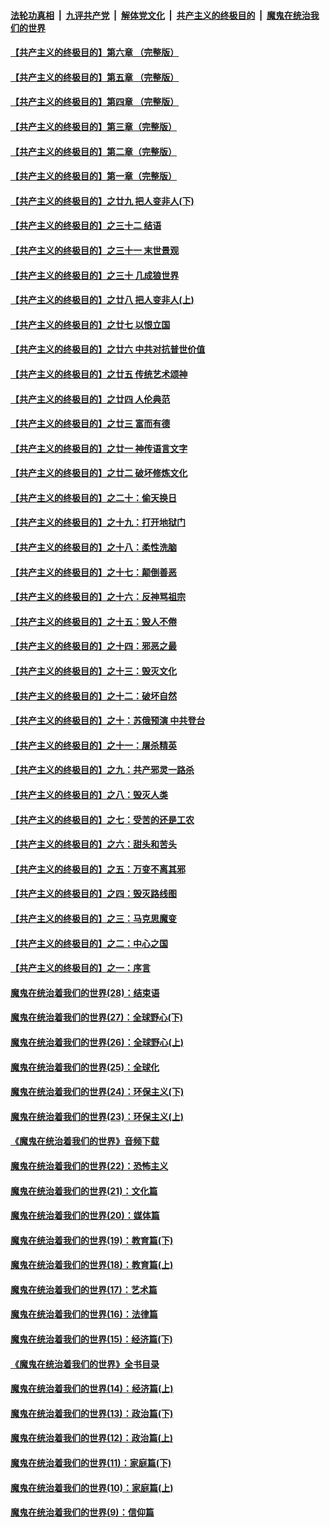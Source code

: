 

####  [法轮功真相](../../../../basic/blob/master/README.md?t=05151802) &nbsp;|&nbsp; [九评共产党](../../../../9ping.md/blob/master/README.md?t=05151802) &nbsp;|&nbsp; [解体党文化](../../../../jtdwh.md/blob/master/README.md?t=05151802)  &nbsp;|&nbsp; [共产主义的终极目的](../../../../gczydzjmd.md/blob/master/README.md?t=05151802) &nbsp;|&nbsp; [魔鬼在统治我们的世界](../../../../mgztzwmdsj.md/blob/master/README.md?t=05151802) 

#### [【共产主义的终极目的】第六章 （完整版）](../pages/nsc422/n11428913.md?t=05151802) 

#### [【共产主义的终极目的】第五章 （完整版）](../pages/nsc422/n11428912.md?t=05151802) 

#### [【共产主义的终极目的】第四章 （完整版）](../pages/nsc422/n11428907.md?t=05151802) 

#### [【共产主义的终极目的】第三章（完整版）](../pages/nsc422/n11428848.md?t=05151802) 

#### [【共产主义的终极目的】第二章（完整版）](../pages/nsc422/n11428831.md?t=05151802) 

#### [【共产主义的终极目的】第一章（完整版）](../pages/nsc422/n11417651.md?t=05151802) 

#### [【共产主义的终极目的】之廿九 把人变非人(下)](../pages/nsc422/n11344140.md?t=05151802) 

#### [【共产主义的终极目的】之三十二 结语](../pages/nsc422/n11360535.md?t=05151802) 

#### [【共产主义的终极目的】之三十一 末世景观](../pages/nsc422/n11351129.md?t=05151802) 

#### [【共产主义的终极目的】之三十 几成狼世界](../pages/nsc422/n11348280.md?t=05151802) 

#### [【共产主义的终极目的】之廿八 把人变非人(上)](../pages/nsc422/n11340492.md?t=05151802) 

#### [【共产主义的终极目的】之廿七 以恨立国](../pages/nsc422/n11336944.md?t=05151802) 

#### [【共产主义的终极目的】之廿六 中共对抗普世价值](../pages/nsc422/n11324785.md?t=05151802) 

#### [【共产主义的终极目的】之廿五 传统艺术颂神](../pages/nsc422/n11296396.md?t=05151802) 

#### [【共产主义的终极目的】之廿四 人伦典范](../pages/nsc422/n11296397.md?t=05151802) 

#### [【共产主义的终极目的】之廿三 富而有德](../pages/nsc422/n11283598.md?t=05151802) 

#### [【共产主义的终极目的】之廿一 神传语言文字](../pages/nsc422/n11263265.md?t=05151802) 

#### [【共产主义的终极目的】之廿二 破坏修炼文化](../pages/nsc422/n11245728.md?t=05151802) 

#### [【共产主义的终极目的】之二十：偷天换日](../pages/nsc422/n11238846.md?t=05151802) 

#### [【共产主义的终极目的】之十九：打开地狱门](../pages/nsc422/n11206376.md?t=05151802) 

#### [【共产主义的终极目的】之十八：柔性洗脑](../pages/nsc422/n11199994.md?t=05151802) 

#### [【共产主义的终极目的】之十七：颠倒善恶](../pages/nsc422/n11179782.md?t=05151802) 

#### [【共产主义的终极目的】之十六：反神骂祖宗](../pages/nsc422/n11166798.md?t=05151802) 

#### [【共产主义的终极目的】之十五：毁人不倦](../pages/nsc422/n11166792.md?t=05151802) 

#### [【共产主义的终极目的】之十四：邪恶之最](../pages/nsc422/n11150249.md?t=05151802) 

#### [【共产主义的终极目的】之十三：毁灭文化](../pages/nsc422/n11135227.md?t=05151802) 

#### [【共产主义的终极目的】之十二：破坏自然](../pages/nsc422/n11135214.md?t=05151802) 

#### [【共产主义的终极目的】之十：苏俄预演 中共登台](../pages/nsc422/n11118424.md?t=05151802) 

#### [【共产主义的终极目的】之十一：屠杀精英](../pages/nsc422/n11118442.md?t=05151802) 

#### [【共产主义的终极目的】之九：共产邪灵一路杀](../pages/nsc422/n11114139.md?t=05151802) 

#### [【共产主义的终极目的】之八：毁灭人类](../pages/nsc422/n11108503.md?t=05151802) 

#### [【共产主义的终极目的】之七：受苦的还是工农](../pages/nsc422/n11101809.md?t=05151802) 

#### [【共产主义的终极目的】之六：甜头和苦头](../pages/nsc422/n11096971.md?t=05151802) 

#### [【共产主义的终极目的】之五：万变不离其邪](../pages/nsc422/n11091285.md?t=05151802) 

#### [【共产主义的终极目的】之四：毁灭路线图](../pages/nsc422/n11086284.md?t=05151802) 

#### [【共产主义的终极目的】之三：马克思魔变](../pages/nsc422/n11061941.md?t=05151802) 

#### [【共产主义的终极目的】之二：中心之国](../pages/nsc422/n11047728.md?t=05151802) 

#### [【共产主义的终极目的】之一：序言](../pages/nsc422/n11086077.md?t=05151802) 

#### [魔鬼在统治着我们的世界(28)：结束语](../pages/nsc422/n10936246.md?t=05151802) 

#### [魔鬼在统治着我们的世界(27)：全球野心(下)](../pages/nsc422/n10928319.md?t=05151802) 

#### [魔鬼在统治着我们的世界(26)：全球野心(上)](../pages/nsc422/n10900318.md?t=05151802) 

#### [魔鬼在统治着我们的世界(25)：全球化](../pages/nsc422/n10788205.md?t=05151802) 

#### [魔鬼在统治着我们的世界(24)：环保主义(下)](../pages/nsc422/n10695307.md?t=05151802) 

#### [魔鬼在统治着我们的世界(23)：环保主义(上)](../pages/nsc422/n10688613.md?t=05151802) 

#### [《魔鬼在统治着我们的世界》音频下载](../pages/nsc422/n10635553.md?t=05151802) 

#### [魔鬼在统治着我们的世界(22)：恐怖主义](../pages/nsc422/n10614727.md?t=05151802) 

#### [魔鬼在统治着我们的世界(21)：文化篇](../pages/nsc422/n10597706.md?t=05151802) 

#### [魔鬼在统治着我们的世界(20)：媒体篇](../pages/nsc422/n10586579.md?t=05151802) 

#### [魔鬼在统治着我们的世界(19)：教育篇(下)](../pages/nsc422/n10564808.md?t=05151802) 

#### [魔鬼在统治着我们的世界(18)：教育篇(上)](../pages/nsc422/n10526970.md?t=05151802) 

#### [魔鬼在统治着我们的世界(17)：艺术篇](../pages/nsc422/n10499093.md?t=05151802) 

#### [魔鬼在统治着我们的世界(16)：法律篇](../pages/nsc422/n10485969.md?t=05151802) 

#### [魔鬼在统治着我们的世界(15)：经济篇(下)](../pages/nsc422/n10469975.md?t=05151802) 

#### [《魔鬼在统治着我们的世界》全书目录](../pages/nsc422/n10464261.md?t=05151802) 

#### [魔鬼在统治着我们的世界(14)：经济篇(上)](../pages/nsc422/n10457370.md?t=05151802) 

#### [魔鬼在统治着我们的世界(13)：政治篇(下)](../pages/nsc422/n10448270.md?t=05151802) 

#### [魔鬼在统治着我们的世界(12)：政治篇(上)](../pages/nsc422/n10444576.md?t=05151802) 

#### [魔鬼在统治着我们的世界(11)：家庭篇(下)](../pages/nsc422/n10440961.md?t=05151802) 

#### [魔鬼在统治着我们的世界(10)：家庭篇(上)](../pages/nsc422/n10435448.md?t=05151802) 

#### [魔鬼在统治着我们的世界(9)：信仰篇](../pages/nsc422/n10432159.md?t=05151802) 

